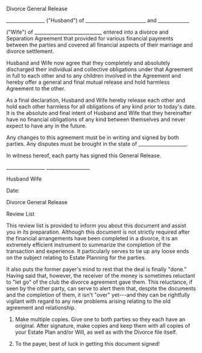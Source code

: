 Divorce General Release

\_\_\_\_\_\_\_\_\_\_\_\_\_\_\_\_ ("Husband") of
\_\_\_\_\_\_\_\_\_\_\_\_\_\_\_\_\_\_\_\_\_\_\_\_\_ and
\_\_\_\_\_\_\_\_\_\_\_\_\_

("Wife") of \_\_\_\_\_\_\_\_\_\_\_\_\_\_\_\_\_\_\_\_\_\_\_\_\_\_\_\_
entered into a divorce and Separation Agreement that provided for
various financial payments between the parties and covered all financial
aspects of their marriage and divorce settlement.

Husband and Wife now agree that they completely and absolutely
discharged their individual and collective obligations under that
Agreement in full to each other and to any children involved in the
Agreement and hereby offer a general and final mutual release and hold
harmless Agreement to the other.

As a final declaration, Husband and Wife hereby release each other and
hold each other harmless for all obligations of any kind prior to
today's date. It is the absolute and final intent of Husband and Wife
that they hereinafter have no financial obligations of any kind between
themselves and never expect to have any in the future.

Any changes to this agreement must be in writing and signed by both
parties. Any disputes must be brought in the state of
\_\_\_\_\_\_\_\_\_\_\_\_\_\_\_\_\_\_\_\_.

In witness hereof, each party has signed this General Release.

\_\_\_\_\_\_\_\_\_\_\_\_\_\_\_\_ \_\_\_\_\_\_\_\_\_\_\_\_\_\_\_\_\_\_

Husband Wife

Date:

Divorce General Release

Review List

This review list is provided to inform you about this document and
assist you in its preparation. Although this document is not strictly
required after the financial arrangements have been completed in a
divorce, it is an extremely efficient instrument to summarize the
completion of the transaction and experience. It particularly serves to
tie up any loose ends on the subject relating to Estate Planning for the
parties.

It also puts the former payer's mind to rest that the deal is finally
"done." Having said that, however, the receiver of the money is
sometimes reluctant to "let go" of the club the divorce agreement gave
them. This reluctance, if seen by the other party, can serve to alert
them that, despite the documents and the completion of them, it isn't
"over" yet---and they can be rightfully vigilant with regard to any new
problems arising relating to the old agreement and relationship.

1.  Make multiple copies. Give one to both parties so they each have an
    original. After signature, make copies and keep them with all copies
    of your Estate Plan and/or Will, as well as with the Divorce file
    itself.

2.  To the payer, best of luck in getting this document signed!
